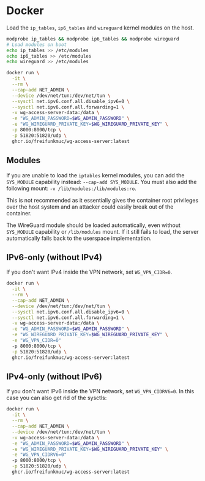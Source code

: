 # Docker

Load the `ip_tables`, `ip6_tables` and `wireguard` kernel modules on the host.

```bash
modprobe ip_tables && modprobe ip6_tables && modprobe wireguard
# Load modules on boot
echo ip_tables >> /etc/modules
echo ip6_tables >> /etc/modules
echo wireguard >> /etc/modules
```

```bash
docker run \
  -it \
  --rm \
  --cap-add NET_ADMIN \
  --device /dev/net/tun:/dev/net/tun \
  --sysctl net.ipv6.conf.all.disable_ipv6=0 \
  --sysctl net.ipv6.conf.all.forwarding=1 \
  -v wg-access-server-data:/data \
  -e "WG_ADMIN_PASSWORD=$WG_ADMIN_PASSWORD" \
  -e "WG_WIREGUARD_PRIVATE_KEY=$WG_WIREGUARD_PRIVATE_KEY" \
  -p 8000:8000/tcp \
  -p 51820:51820/udp \
  ghcr.io/freifunkmuc/wg-access-server:latest
```

## Modules

If you are unable to load the `iptables` kernel modules, you can add the `SYS_MODULE` capability instead: `--cap-add SYS_MODULE`. You must also add the following mount: `-v /lib/modules:/lib/modules:ro`.

This is not recommended as it essentially gives the container root privileges over the host system and an attacker could easily break out of the container.

The WireGuard module should be loaded automatically, even without `SYS_MODULE` capability or `/lib/modules` mount.
If it still fails to load, the server automatically falls back to the userspace implementation.

## IPv6-only (without IPv4)

If you don't want IPv4 inside the VPN network, set `WG_VPN_CIDR=0`.

```bash
docker run \
  -it \
  --rm \
  --cap-add NET_ADMIN \
  --device /dev/net/tun:/dev/net/tun \
  --sysctl net.ipv6.conf.all.disable_ipv6=0 \
  --sysctl net.ipv6.conf.all.forwarding=1 \
  -v wg-access-server-data:/data \
  -e "WG_ADMIN_PASSWORD=$WG_ADMIN_PASSWORD" \
  -e "WG_WIREGUARD_PRIVATE_KEY=$WG_WIREGUARD_PRIVATE_KEY" \
  -e "WG_VPN_CIDR=0"
  -p 8000:8000/tcp \
  -p 51820:51820/udp \
  ghcr.io/freifunkmuc/wg-access-server:latest
```

## IPv4-only (without IPv6)

If you don't want IPv6 inside the VPN network, set `WG_VPN_CIDRV6=0`.
In this case you can also get rid of the sysctls:

```bash
docker run \
  -it \
  --rm \
  --cap-add NET_ADMIN \
  --device /dev/net/tun:/dev/net/tun \
  -v wg-access-server-data:/data \
  -e "WG_ADMIN_PASSWORD=$WG_ADMIN_PASSWORD" \
  -e "WG_WIREGUARD_PRIVATE_KEY=$WG_WIREGUARD_PRIVATE_KEY" \
  -e "WG_VPN_CIDRV6=0"
  -p 8000:8000/tcp \
  -p 51820:51820/udp \
  ghcr.io/freifunkmuc/wg-access-server:latest
```
